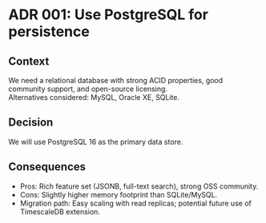 # ADR 001: Use PostgreSQL for persistence

## Context
We need a relational database with strong ACID properties, good community support, and open-source licensing.  
Alternatives considered: MySQL, Oracle XE, SQLite.

## Decision
We will use PostgreSQL 16 as the primary data store.  

## Consequences
- Pros: Rich feature set (JSONB, full-text search), strong OSS community.
- Cons: Slightly higher memory footprint than SQLite/MySQL.
- Migration path: Easy scaling with read replicas; potential future use of TimescaleDB extension.